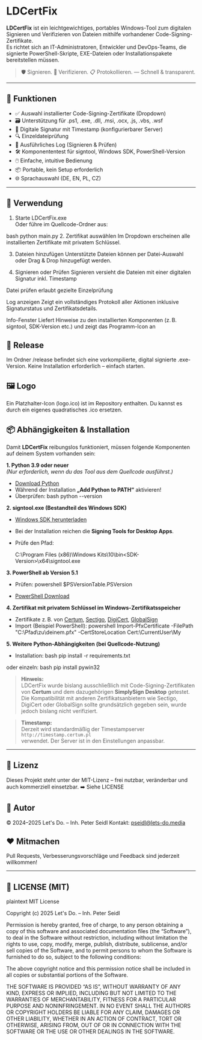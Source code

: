 # LDCertFix

**LDCertFix** ist ein leichtgewichtiges, portables Windows-Tool zum digitalen Signieren und Verifizieren von Dateien mithilfe vorhandener Code-Signing-Zertifikate.  
Es richtet sich an IT-Administratoren, Entwickler und DevOps-Teams, die signierte PowerShell-Skripte, EXE-Dateien oder Installationspakete bereitstellen müssen.

> 🛡️ Signieren. 🔎 Verifizieren. 📋 Protokollieren. — Schnell & transparent.

---

## 🔧 Funktionen

- ✅ Auswahl installierter Code-Signing-Zertifikate (Dropdown)
- 🗃️ Unterstützung für .ps1, .exe, .dll, .msi, .ocx, .js, .vbs, .wsf
- 🔏 Digitale Signatur mit Timestamp (konfigurierbarer Server)
- 🔍 Einzeldateiprüfung
- 📜 Ausführliches Log (Signieren & Prüfen)
- 🛠️ Komponententest für signtool, Windows SDK, PowerShell-Version
- 🖱️ Einfache, intuitive Bedienung
- 📦 Portable, kein Setup erforderlich
- 🌐 Sprachauswahl (DE, EN, PL, CZ)

---

## 🚀 Verwendung

1. Starte LDCertFix.exe  
   Oder führe im Quellcode-Ordner aus:
   
bash
   python main.py
2. Zertifikat auswählen
Im Dropdown erscheinen alle installierten Zertifikate mit privatem Schlüssel.

3. Dateien hinzufügen
Unterstützte Dateien können per Datei-Auswahl oder Drag & Drop hinzugefügt werden.

4. Signieren oder Prüfen
Signieren versieht die Dateien mit einer digitalen Signatur inkl. Timestamp

Datei prüfen erlaubt gezielte Einzelprüfung

Log anzeigen
Zeigt ein vollständiges Protokoll aller Aktionen inklusive Signaturstatus und Zertifikatsdetails.

Info-Fenster
Liefert Hinweise zu den installierten Komponenten (z. B. signtool, SDK-Version etc.) und zeigt das Programm-Icon an

## 📁 Release
Im Ordner /release befindet sich eine vorkompilierte, digital signierte .exe-Version.
Keine Installation erforderlich – einfach starten.

## 🖼️ Logo
Ein Platzhalter-Icon (logo.ico) ist im Repository enthalten.
Du kannst es durch ein eigenes quadratisches .ico ersetzen.

## 📦 Abhängigkeiten & Installation

Damit **LDCertFix** reibungslos funktioniert, müssen folgende Komponenten auf deinem System vorhanden sein:

**1. Python 3.9 oder neuer**  
*(Nur erforderlich, wenn du das Tool aus dem Quellcode ausführst.)*
- [Download Python](https://www.python.org/downloads/)
- Während der Installation **„Add Python to PATH“** aktivieren!
- Überprüfen:
bash
  python --version
  
**2. signtool.exe (Bestandteil des Windows SDK)**  
- [Windows SDK herunterladen](https://developer.microsoft.com/de-de/windows/downloads/windows-sdk/)
- Bei der Installation reichen die **Signing Tools for Desktop Apps**.
- Prüfe den Pfad:

  C:\Program Files (x86)\Windows Kits\10\bin\<SDK-Version>\x64\signtool.exe
  
**3. PowerShell ab Version 5.1**
- Prüfen:
powershell
  $PSVersionTable.PSVersion
  
- [PowerShell Download](https://learn.microsoft.com/de-de/powershell/scripting/install/installing-powershell)

**4. Zertifikat mit privatem Schlüssel im Windows-Zertifikatsspeicher**
- Zertifikate z. B. von [Certum](https://www.certum.eu/de/), [Sectigo](https://sectigo.com/), [DigiCert](https://www.digicert.com/), [GlobalSign](https://www.globalsign.com/)
- Import (Beispiel PowerShell):
powershell
  Import-PfxCertificate -FilePath "C:\Pfad\zu\deinem.pfx" -CertStoreLocation Cert:\CurrentUser\My
  
**5. Weitere Python-Abhängigkeiten (bei Quellcode-Nutzung)**
- Installation:
bash
  pip install -r requirements.txt
  
oder einzeln:
bash
  pip install pywin32
  
> **Hinweis:**  
> LDCertFix wurde bislang ausschließlich mit Code-Signing-Zertifikaten von **Certum** und dem dazugehörigen **SimplySign Desktop** getestet.  
> Die Kompatibilität mit anderen Zertifikatsanbietern wie Sectigo, DigiCert oder GlobalSign sollte grundsätzlich gegeben sein, wurde jedoch bislang nicht verifiziert.

> **Timestamp:**  
> Derzeit wird standardmäßig der Timestampserver  
> `http://timestamp.certum.pl`  
> verwendet. Der Server ist in den Einstellungen anpassbar.

---
## 📜 Lizenz
Dieses Projekt steht unter der MIT-Lizenz – frei nutzbar, veränderbar und auch kommerziell einsetzbar.
➡️ Siehe LICENSE

## 👤 Autor
© 2024–2025 Let's Do. – Inh. Peter Seidl
Kontakt: pseidl@lets-do.media

## ❤️ Mitmachen
Pull Requests, Verbesserungsvorschläge und Feedback sind jederzeit willkommen!


---

## 📄 LICENSE (MIT)
plaintext
MIT License

Copyright (c) 2025 Let's Do. – Inh. Peter Seidl

Permission is hereby granted, free of charge, to any person obtaining a copy
of this software and associated documentation files (the “Software”), to deal
in the Software without restriction, including without limitation the rights to
use, copy, modify, merge, publish, distribute, sublicense, and/or sell copies of
the Software, and to permit persons to whom the Software is furnished to do so,
subject to the following conditions:

The above copyright notice and this permission notice shall be included in all
copies or substantial portions of the Software.

THE SOFTWARE IS PROVIDED “AS IS”, WITHOUT WARRANTY OF ANY KIND, EXPRESS OR
IMPLIED, INCLUDING BUT NOT LIMITED TO THE WARRANTIES OF MERCHANTABILITY,
FITNESS FOR A PARTICULAR PURPOSE AND NONINFRINGEMENT. IN NO EVENT SHALL THE
AUTHORS OR COPYRIGHT HOLDERS BE LIABLE FOR ANY CLAIM, DAMAGES OR OTHER LIABILITY,
WHETHER IN AN ACTION OF CONTRACT, TORT OR OTHERWISE, ARISING FROM, OUT OF OR IN
CONNECTION WITH THE SOFTWARE OR THE USE OR OTHER DEALINGS IN THE SOFTWARE.

